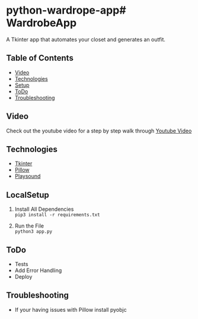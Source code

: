 # python-wardrope-app# WardrobeApp
A Tkinter app that automates your closet and generates an outfit.

## Table of Contents
* [Video](#Video)
* [Technologies](#Technologies)
* [Setup](#LocalSetup)
* [ToDo](#ToDo)
* [Troubleshooting](#Troubleshooting)

## Video
Check out the youtube video for a step by step walk through 
[Youtube Video]

## Technologies
* [Tkinter]
* [Pillow]
* [Playsound]

## LocalSetup
1) Install All Dependencies   
`pip3 install -r requirements.txt`

2) Run the File  
`python3 app.py`   

## ToDo
* Tests
* Add Error Handling
* Deploy

## Troubleshooting
* If your having issues with Pillow install pyobjc   

   [Youtube Video]: <https://youtu.be/IrZ58M8BgcA>
   [Tkinter]: <http://effbot.org/tkinterbook/>
   [Pillow]: <https://pillow.readthedocs.io/en/stable/>
   [Playsound]: <https://pypi.org/project/playsound/>
